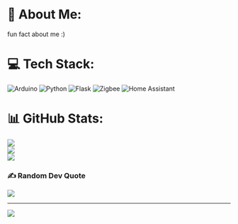 # 💫 About Me:
fun fact about me :)


# 💻 Tech Stack:
![Arduino](https://img.shields.io/badge/-Arduino-00979D?style=for-the-badge&logo=Arduino&logoColor=white) ![Python](https://img.shields.io/badge/python-3670A0?style=for-the-badge&logo=python&logoColor=ffdd54) ![Flask](https://img.shields.io/badge/flask-%23000.svg?style=for-the-badge&logo=flask&logoColor=white) ![Zigbee](https://img.shields.io/badge/zigbee-%23EB0443.svg?style=for-the-badge&logo=zigbee&logoColor=white) ![Home Assistant](https://img.shields.io/badge/home%20assistant-%2341BDF5.svg?style=for-the-badge&logo=home-assistant&logoColor=white)
# 📊 GitHub Stats:
![](https://github-readme-stats.vercel.app/api?username=Danchick2815&theme=dark&hide_border=false&include_all_commits=false&count_private=false)<br/>
![](https://nirzak-streak-stats.vercel.app/?user=Danchick2815&theme=dark&hide_border=false)<br/>
![](https://github-readme-stats.vercel.app/api/top-langs/?username=Danchick2815&theme=dark&hide_border=false&include_all_commits=false&count_private=false&layout=compact)

### ✍️ Random Dev Quote
![](https://quotes-github-readme.vercel.app/api?type=horizontal&theme=radical)

---
[![](https://visitcount.itsvg.in/api?id=Danchick2815&icon=0&color=0)](https://visitcount.itsvg.in)

<!-- Proudly created with GPRM ( https://gprm.itsvg.in ) -->
